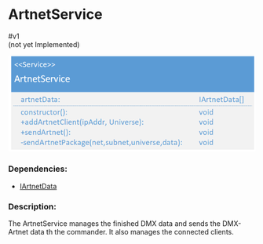 # ArtnetService
\#v1  
(not yet Implemented)  

![ArtnetService](./assets/ArtnetService_v1.png)

### Dependencies:  
- [IArtnetData](./IArtnetData.md)

### Description:
The ArtnetService manages the finished DMX data and sends the DMX-Artnet data th the commander. It also manages the connected clients.